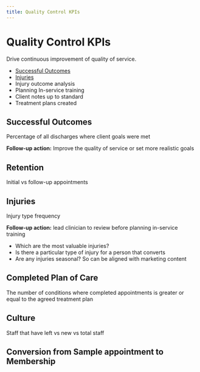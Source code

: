 ```yaml
---
title: Quality Control KPIs
---
```


# Quality Control KPIs

Drive continuous improvement of quality of service.

- [Successful Outcomes](./successful-outcomes.md)
- [Injuries](./injuries)
- Injury outcome analysis
- Planning In-service training
- Client notes up to standard
- Treatment plans created

## Successful Outcomes

Percentage of all discharges where client goals were met

**Follow-up action:** Improve the quality of service or set more realistic goals

## Retention

Initial vs follow-up appointments

## Injuries

Injury type frequency

**Follow-up action:** lead clinician to review before planning in-service training

- Which are the most valuable injuries?
- Is there a particular type of injury for a person that converts
- Are any injuries seasonal? So can be aligned with marketing content

## Completed Plan of Care

The number of conditions where completed appointments is greater or equal to the agreed treatment plan

## Culture

Staff that have left vs new vs total staff

## Conversion from Sample appointment to Membership
